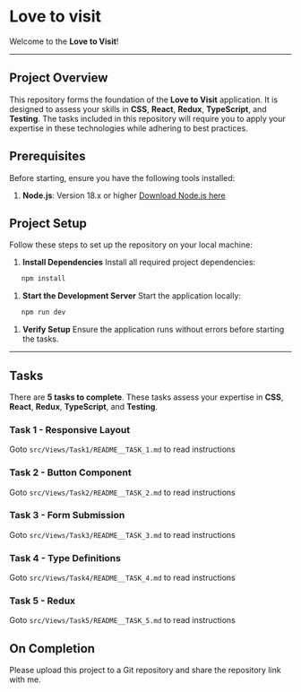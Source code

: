 # Love to visit

Welcome to the **Love to Visit**!

___

## Project Overview

This repository forms the foundation of the **Love to Visit** application.
It is designed to assess your skills in **CSS**, **React**, **Redux**, **TypeScript**,
and **Testing**. The tasks included in this repository will require you to apply your
expertise in these technologies while adhering to best practices.

## Prerequisites

Before starting, ensure you have the following tools installed:

1. **Node.js**: Version 18.x or higher
   [Download Node.js here](https://nodejs.org)

## Project Setup

Follow these steps to set up the repository on your local machine:

1. **Install Dependencies**
   Install all required project dependencies:

``` bash
   npm install
```

1. **Start the Development Server**
   Start the application locally:

``` bash
   npm run dev
```

1. **Verify Setup**
   Ensure the application runs without errors before starting the tasks.

___

## Tasks

There are **5 tasks to complete**. These tasks assess your expertise in
**CSS**, **React**, **Redux**, **TypeScript**, and **Testing**.

### Task 1 - Responsive Layout

Goto `src/Views/Task1/README__TASK_1.md` to read instructions

### Task 2 - Button Component

Goto `src/Views/Task2/README__TASK_2.md` to read instructions

### Task 3 - Form Submission

Goto `src/Views/Task3/README__TASK_3.md` to read instructions

### Task 4 - Type Definitions

Goto `src/Views/Task4/README__TASK_4.md` to read instructions

### Task 5 - Redux

Goto `src/Views/Task5/README__TASK_5.md` to read instructions

## On Completion

Please upload this project to a Git repository and share the repository link with me.